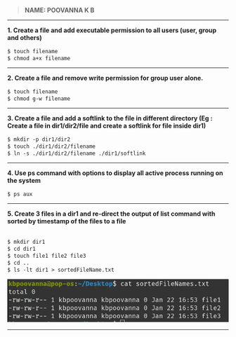 > **NAME: POOVANNA K B**

---


**1.  Create a file and add executable permission to all users (user, group and others)** 
```
$ touch filename
$ chmod a+x filename
```

---

**2. Create a file and remove write permission for group user alone.**
```
$ touch filename
$ chmod g-w filename
```
 
---

**3. Create a file and add a softlink to the file in different directory (Eg : Create a file in dir1/dir2/file and create a softlink for file inside dir1)**
```
$ mkdir -p dir1/dir2
$ touch ./dir1/dir2/filename
$ ln -s ./dir1/dir2/filename ./dir1/softlink
```

---

**4. Use ps command with options to display all active process running on the system**
```
$ ps aux
```

---

**5. Create 3 files in a dir1 and re-direct the output of list command with sorted by timestamp of the files to a file**
```

$ mkdir dir1
$ cd dir1
$ touch file1 file2 file3
$ cd ..
$ ls -lt dir1 > sortedFileName.txt
```

![Sorted File Names output](../images/sortedFileName.webp "Optional Title")

---






